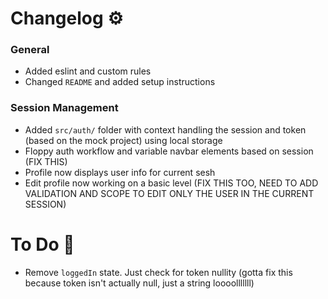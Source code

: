 # Changelog ⚙

### General

* Added eslint and custom rules
* Changed `README` and added setup instructions

### Session Management

* Added `src/auth/` folder with context handling the session and token (based on the mock project) using local storage
* Floppy auth workflow and variable navbar elements based on session (FIX THIS)
* Profile now displays user info for current sesh
* Edit profile now working on a basic level (FIX THIS TOO, NEED TO ADD VALIDATION AND SCOPE TO EDIT ONLY THE USER IN THE CURRENT SESSION)

# To Do 📝

* Remove `loggedIn` state. Just check for token nullity (gotta fix this because token isn't actually null, just a string loooolllllll)